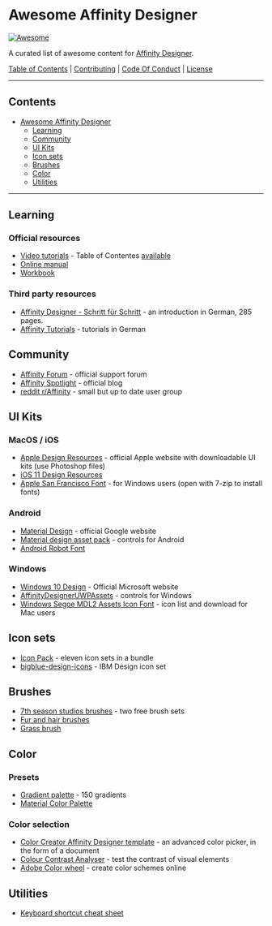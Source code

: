 # Awesome Affinity Designer

[![Awesome](https://awesome.re/badge.svg)](https://awesome.re)

A curated list of awesome content for [Affinity Designer](https://affinity.serif.com/de/designer/).

[Table of Contents](#contents) | [Contributing](CONTRIBUTING.md) | [Code Of Conduct](CONTRIBUTING.md) | [License](https://creativecommons.org/publicdomain/zero/1.0/)

---

## Contents

- [Awesome Affinity Designer](#awesome-affinity-designer)
    - [Learning](#learning)
	- [Community](#community)
	- [UI Kits](#ui-kits)
	- [Icon sets](#icon-sets)
	- [Brushes](#brushes)
	- [Color](#color)
	- [Utilities](#utilities)

---

## Learning

### Official resources

* [Video tutorials](https://vimeo.com/channels/affinitydesigner) - Table of Contentes [available](https://forum.affinity.serif.com/index.php?/topic/10815-official-affinity-designer-video-tutorials-70/)
* [Online manual](https://affinity.help/designer/en-US.lproj/index.html)
* [Workbook](https://affinity.serif.com/de/designer/workbook/)

### Third party resources

* [Affinity Designer - Schritt für Schritt](https://www.rheinwerk-verlag.de/affinity-designer_4221/) - an introduction in German, 285 pages.
* [Affinity Tutorials](https://affinitytutorials.de/affinity-designer/) - tutorials in German

## Community

* [Affinity Forum](https://forum.affinity.serif.com/) - official support forum
* [Affinity Spotlight](https://affinityspotlight.com/) - official blog
* [reddit r/Affinity](https://www.reddit.com/r/Affinity/) - small but up to date user group

## UI Kits

### MacOS / iOS

* [Apple Design Resources](https://developer.apple.com/design/resources/) - official Apple website with downloadable UI kits (use Photoshop files) 
* [iOS 11 Design Resources](https://forum.affinity.serif.com/index.php?/topic/49978-ios-11-design-resources/)
* [Apple San Francisco Font](https://developer.apple.com/fonts/) - for Windows users (open with 7-zip to install fonts)

### Android

* [Material Design](https://material.io/) - official Google website
* [Material design asset pack](https://forum.affinity.serif.com/index.php?/topic/28635-material-design-asset-pack/) - controls for Android
* [Android Robot Font](https://fonts.google.com/specimen/Roboto)

### Windows

* [Windows 10 Design](https://developer.microsoft.com/en-us/windows/apps/design) - Official Microsoft website
* [AffinityDesignerUWPAssets](https://github.com/chrisg32/AffinityDesignerUWPAssets) -  controls for Windows
* [Windows Segoe MDL2 Assets Icon Font](https://docs.microsoft.com/en-us/windows/uwp/design/style/segoe-ui-symbol-font) - icon list and download for Mac users

## Icon sets

* [Icon Pack](https://forum.affinity.serif.com/index.php?/topic/29075-icon-pack/) - eleven icon sets in a bundle
* [bigblue-design-icons](https://github.com/itschleemilch/bigblue-design-icons) - IBM Design icon set

## Brushes

- [7th season studios brushes](https://forum.affinity.serif.com/index.php?/topic/50837-free-brush-packs-both-vector-and-raster/) - two free brush sets
- [Fur and hair brushes](https://forum.affinity.serif.com/index.php?/topic/5700-fur-and-hair-brushes/)
- [Grass brush](https://forum.affinity.serif.com/index.php?/topic/52157-grass-brush-for-ap-updated-to-v02/)

## Color

### Presets

* [Gradient palette](http://www.demo.egorkomarov.ru/Gradient-palette-for-Affinity-Designer/) - 150 gradients
* [Material Color Palette](https://github.com/massimoksi/Material-Palette/raw/master/Material.ase) 

### Color selection

* [Color Creator Affinity Designer template](https://github.com/bjango/Color-Creator/blob/master/Help/Affinity%20Designer.md) - an advanced color picker, in the form of a document
* [Colour Contrast Analyser](https://developer.paciellogroup.com/resources/contrastanalyser/) - test the contrast of visual elements
* [Adobe Color wheel](https://color.adobe.com/create/color-wheel/) - create color schemes online

## Utilities

* [Keyboard shortcut cheat sheet](https://affinityspotlight.com/article/downloadable-affinity-keyboard-shortcut-cheat-sheets/)